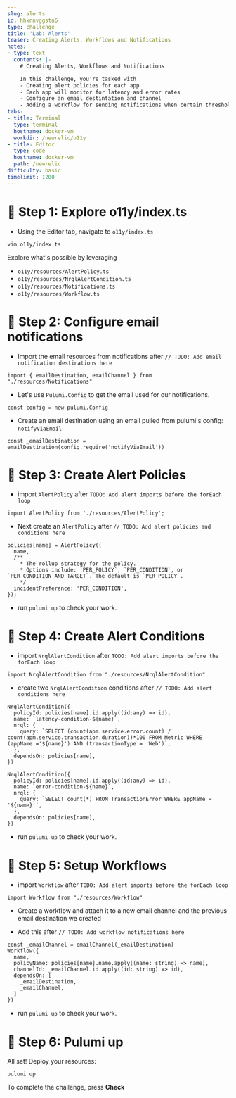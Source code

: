 ```yaml
---
slug: alerts
id: hhxnnvggstn6
type: challenge
title: 'Lab: Alerts'
teaser: Creating Alerts, Workflows and Notifications
notes:
- type: text
  contents: |-
    # Creating Alerts, Workflows and Notifications

    In this challenge, you're tasked with
    - Creating alert policies for each app
    - Each app will monitor for latency and error rates
    - Configure an email destintation and channel
    - Adding a workflow for sending notifications when certain thresholds are met.
tabs:
- title: Terminal
  type: terminal
  hostname: docker-vm
  workdir: /newrelic/o11y
- title: Editor
  type: code
  hostname: docker-vm
  path: /newrelic
difficulty: basic
timelimit: 1200
---
```


🧪 Step 1: Explore o11y/index.ts
=======================
- Using the Editor tab, navigate to `o11y/index.ts`

```
vim o11y/index.ts
```

Explore what's possible by leveraging
- `o11y/resources/AlertPolicy.ts`
- `o11y/resources/NrqlAlertCondition.ts`
- `o11y/resources/Notifications.ts`
- `o11y/resources/Workflow.ts`

🧪 Step 2: Configure email notifications
=======================

- Import the email resources from notifications after `// TODO: Add email notification destinations here`
```
import { emailDestination, emailChannel } from "./resources/Notifications"
```

- Let's use `Pulumi.Config` to get the email used for our notifications.

```
const config = new pulumi.Config
```

- Create an email destination using an email pulled from pulumi's config: `notifyViaEmail`
```
const _emailDestination = emailDestination(config.require('notifyViaEmail'))
```

🧪 Step 3: Create Alert Policies
=======================

- import `AlertPolicy` after `TODO: Add alert imports before the forEach loop`

```
import AlertPolicy from './resources/AlertPolicy';
```

- Next create an `AlertPolicy` after `// TODO: Add alert policies and conditions here`

```
policies[name] = AlertPolicy({
  name,
  /**
    * The rollup strategy for the policy.
    * Options include: `PER_POLICY`, `PER_CONDITION`, or `PER_CONDITION_AND_TARGET`. The default is `PER_POLICY`.
    */
  incidentPreference: 'PER_CONDITION',
});
```

- run `pulumi up` to check your work.

🧪 Step 4: Create Alert Conditions
=======================

- import `NrqlAlertCondition` after `TODO: Add alert imports before the forEach loop`

```
import NrqlAlertCondition from "./resources/NrqlAlertCondition"
```

- create two `NrqlAlertCondition` conditions after `// TODO: Add alert conditions here`
```
NrqlAlertCondition({
  policyId: policies[name].id.apply((id:any) => id),
  name: `latency-condition-${name}`,
  nrql: {
    query: `SELECT (count(apm.service.error.count) / count(apm.service.transaction.duration))*100 FROM Metric WHERE (appName ='${name}') AND (transactionType = 'Web')`,
  },
  dependsOn: policies[name],
})

NrqlAlertCondition({
  policyId: policies[name].id.apply((id:any) => id),
  name: `error-condition-${name}`,
  nrql: {
    query: `SELECT count(*) FROM TransactionError WHERE appName = '${name}'`,
  },
  dependsOn: policies[name],
})
```

- run `pulumi up` to check your work.

🧪 Step 5: Setup Workflows
=======================

- import `Workflow` after `TODO: Add alert imports before the forEach loop`

```
import Workflow from "./resources/Workflow"
```

- Create a workflow and attach it to a new email channel and the previous email destination we created

- Add this after `// TODO: Add workflow notifications here`

```
const _emailChannel = emailChannel(_emailDestination)
Workflow({
  name,
  policyName: policies[name].name.apply((name: string) => name),
  channelId: _emailChannel.id.apply((id: string) => id),
  dependsOn: [
    _emailDestination,
    _emailChannel,
  ]
})
```

- run `pulumi up` to check your work.

🏁 Step 6: Pulumi up
=======================

All set! Deploy your resources:

```
pulumi up
```

To complete the challenge, press **Check**
